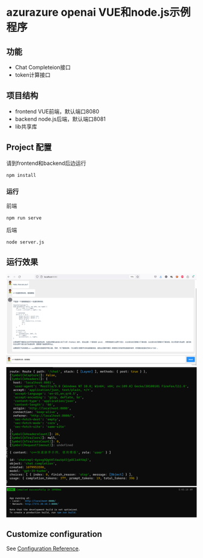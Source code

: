 # azurazure openai VUE和node.js示例程序

## 功能

* Chat Completeion接口
* token计算接口

## 项目结构

* frontend VUE前端，默认端口8080
* backend node.js后端，默认端口8081
* lib共享库

## Project 配置

请到frontend和backend后边运行
```
npm install
```

### 运行

前端
```
npm run serve
```

后端
```
node server.js
```
## 运行效果

![演示页面](/img/demo-page.png)
![后端](/img/backend-dev.png)
![前端](/img/frontend-dev.png)


## Customize configuration
See [Configuration Reference](https://cli.vuejs.org/config/).
